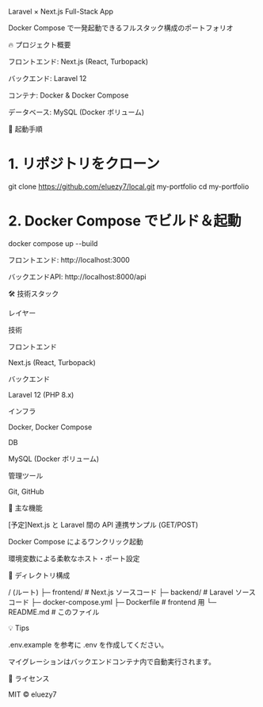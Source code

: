 Laravel × Next.js Full-Stack App

Docker Compose で一発起動できるフルスタック構成のポートフォリオ

🔥 プロジェクト概要

フロントエンド: Next.js (React, Turbopack)

バックエンド: Laravel 12

コンテナ: Docker & Docker Compose

データベース: MySQL (Docker ボリューム)


🚀 起動手順

# 1. リポジトリをクローン
git clone https://github.com/eluezy7/local.git my-portfolio
cd my-portfolio

# 2. Docker Compose でビルド＆起動
docker compose up --build

フロントエンド: http://localhost:3000

バックエンドAPI: http://localhost:8000/api

🛠 技術スタック

レイヤー

技術

フロントエンド

Next.js (React, Turbopack)

バックエンド

Laravel 12 (PHP 8.x)

インフラ

Docker, Docker Compose

DB

MySQL (Docker ボリューム)

管理ツール

Git, GitHub

🎯 主な機能

[予定]Next.js と Laravel 間の API 連携サンプル (GET/POST)

Docker Compose によるワンクリック起動

環境変数による柔軟なホスト・ポート設定

📁 ディレクトリ構成

/ (ルート)
├─ frontend/      # Next.js ソースコード
├─ backend/       # Laravel ソースコード
├─ docker-compose.yml
├─ Dockerfile     # frontend 用
└─ README.md      # このファイル

💡 Tips

.env.example を参考に .env を作成してください。

マイグレーションはバックエンドコンテナ内で自動実行されます。

📝 ライセンス

MIT © eluezy7
